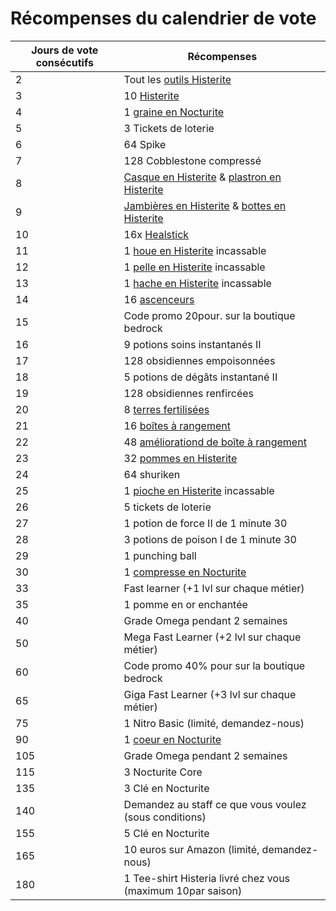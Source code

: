 # Récompenses du calendrier de vote

| Jours de vote consécutifs | Récompenses                                                                                                                                             |
|---------------------------|---------------------------------------------------------------------------------------------------------------------------------------------------------|
| 2                         | Tout les [outils Histerite](https://histeria.fr/wiki/tools)                                                                                             |
| 3                         | 10 [Histerite](https://histeria.fr/wiki/items/histerite-ingot)                                                                                          |
| 4                         | 1 [graine en Nocturite](https://histeria.fr/wiki/items/nocturite-seed)                                                                                  |
| 5                         | 3 Tickets de loterie                                                                                                                                    |
| 6                         | 64 Spike                                                                                                                                                |
| 7                         | 128 Cobblestone compressé                                                                                                                               |
| 8                         | [Casque en Histerite](https://histeria.fr/wiki/armors/histerite-helmet) & [plastron en Histerite](https://histeria.fr/wiki/armors/histerite-chestplate) |
| 9                         | [Jambières en Histerite](https://histeria.fr/wiki/armors/histerite-leggings) & [bottes en Histerite](https://histeria.fr/wiki/armors/histerite-boots)   |
| 10                        | 16x [Healstick](https://histeria.fr/wiki/items/heal-stick)                                                                                              |
| 11                        | 1 [houe en Histerite](https://histeria.fr/wiki/tools/histerite-hoe) incassable                                                                          |
| 12                        | 1 [pelle en Histerite](https://histeria.fr/wiki/tools/histerite-shovel) incassable                                                                      |
| 13                        | 1 [hache en Histerite](https://histeria.fr/wiki/tools/histerite-axe) incassable                                                                         |
| 14                        | 16 [ascenceurs](https://histeria.fr/wiki/blocks/elevator)                                                                                               |
| 15                        | Code promo 20pour. sur la boutique bedrock                                                                                                              |
| 16                        | 9 potions soins instantanés II                                                                                                                          |
| 17                        | 128 obsidiennes empoisonnées                                                                                                                            |
| 18                        | 5 potions de dégâts instantané II                                                                                                                       |
| 19                        | 128 obsidiennes renfircées                                                                                                                              |
| 20                        | 8 [terres fertilisées](https://histeria.fr/wiki/blocks/fertilized-dirt)                                                                                 |
| 21                        | 16 [boîtes à rangement](https://histeria.fr/wiki/blocks/drawer)                                                                                         |
| 22                        | 48 [améliorationd de boîte à rangement](https://histeria.fr/wiki/items/drawer-upgrade)                                                                  |
| 23                        | 32 [pommes en Histerite](https://histeria.fr/wiki/items/histerite-apple)                                                                                |
| 24                        | 64 shuriken                                                                                                                                             |
| 25                        | 1 [pioche en Histerite](https://histeria.fr/wiki/tools/histerite-pickaxe) incassable                                                                    |                                                |
| 26                        | 5 tickets de loterie                                                                                                                                    |
| 27                        | 1 potion de force II de 1 minute 30                                                                                                                     |
| 28                        | 3 potions de poison I de  1 minute 30                                                                                                                   |
| 29                        | 1 punching ball                                                                                                                                         |
| 30                        | 1 [compresse en Nocturite](https://histeria.fr/wiki/items/nocturite-compress)                                                                           |
| 33                        | Fast learner (+1 lvl sur chaque métier)                                                                                                                 |
| 35                        | 1 pomme en or enchantée                                                                                                                                 |
| 40                        | Grade Omega pendant 2 semaines                                                                                                                          | 
| 50                        | Mega Fast Learner (+2 lvl sur chaque métier)                                                                                                            |
| 60                        | Code promo 40% pour sur la boutique bedrock                                                                                                             |
| 65                        | Giga Fast Learner (+3 lvl sur chaque métier)                                                                                                            |
| 75                        | 1 Nitro Basic (limité, demandez-nous)                                                                                                                   |
| 90                        | 1 [coeur en Nocturite](https://histeria.fr/wiki/items/nocturitecore)                                                                                    |
| 105                       | Grade Omega pendant 2 semaines                                                                                                                          | 
| 115                       | 3 Nocturite Core                                                                                                                                        |
| 135                       | 3 Clé en Nocturite                                                                                                                                      |
| 140                       | Demandez au staff ce que vous voulez (sous conditions)                                                                                                  |
| 155                       | 5 Clé en Nocturite                                                                                                                                      |
| 165                       | 10 euros sur Amazon (limité, demandez-nous)                                                                                                             |
| 180                       | 1 Tee-shirt Histeria livré chez vous (maximum 10par saison)                                                                                             |
